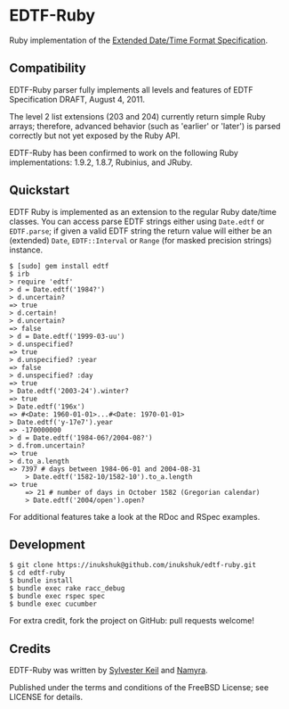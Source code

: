 EDTF-Ruby
=========

Ruby implementation of the [Extended Date/Time Format
Specification](http://www.loc.gov/standards/datetime/spec.html).


Compatibility
-------------

EDTF-Ruby parser fully implements all levels and features of EDTF
Specification DRAFT, August 4, 2011.

The level 2 list extensions (203 and 204) currently return simple Ruby arrays;
therefore, advanced behavior (such as 'earlier' or 'later') is parsed correctly
but not yet exposed by the Ruby API.

EDTF-Ruby has been confirmed to work on the following Ruby implementations:
1.9.2, 1.8.7, Rubinius, and JRuby.


Quickstart
----------

EDTF Ruby is implemented as an extension to the regular Ruby date/time classes.
You can access parse EDTF strings either using `Date.edtf` or `EDTF.parse`; if
given a valid EDTF string the return value will either be an (extended) `Date`,
`EDTF::Interval` or `Range` (for masked precision strings) instance.

    $ [sudo] gem install edtf
    $ irb
    > require 'edtf'
    > d = Date.edtf('1984?')
    > d.uncertain?
    => true
    > d.certain!
    > d.uncertain?               
    => false
    > d = Date.edtf('1999-03-uu')
    > d.unspecified?
    => true
    > d.unspecified? :year
    => false
    > d.unspecified? :day
    => true
    > Date.edtf('2003-24').winter?
    => true
    > Date.edtf('196x')
    => #<Date: 1960-01-01>...#<Date: 1970-01-01>
    > Date.edtf('y-17e7').year
    => -170000000
    > d = Date.edtf('1984-06?/2004-08?')
    > d.from.uncertain?
    => true
    > d.to_a.length
    => 7397 # days between 1984-06-01 and 2004-08-31
		> Date.edtf('1582-10/1582-10').to_a.length
    => true
		=> 21 # number of days in October 1582 (Gregorian calendar)
		> Date.edtf('2004/open').open?
    

For additional features take a look at the RDoc and RSpec examples.


Development
-----------

    $ git clone https://inukshuk@github.com/inukshuk/edtf-ruby.git
    $ cd edtf-ruby
    $ bundle install
    $ bundle exec rake racc_debug
    $ bundle exec rspec spec
    $ bundle exec cucumber

For extra credit, fork the project on GitHub: pull requests welcome!


Credits
-------

EDTF-Ruby was written by [Sylvester Keil](http://sylvester.keil.or.at) and
[Namyra](https://github.com/namyra).

Published under the terms and conditions of the FreeBSD License; see LICENSE
for details.
